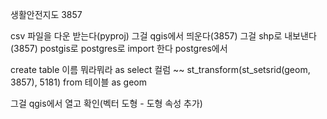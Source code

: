 생활안전지도 3857

csv 파일을 다운 받는다(pyproj)
그걸 qgis에서 띄운다(3857)
그걸 shp로 내보낸다(3857)
postgis로 postgres로 import 한다
postgres에서

create table 이름 뭐라뭐라 as
select
컬럼
~~
st_transform(st_setsrid(geom, 3857), 5181) from 테이블 as geom

그걸 qgis에서 열고 확인(벡터 도형 - 도형 속성 추가)